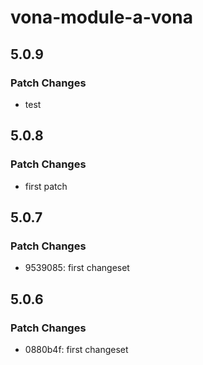 # vona-module-a-vona

## 5.0.9

### Patch Changes

- test

## 5.0.8

### Patch Changes

- first patch

## 5.0.7

### Patch Changes

- 9539085: first changeset

## 5.0.6

### Patch Changes

- 0880b4f: first changeset
